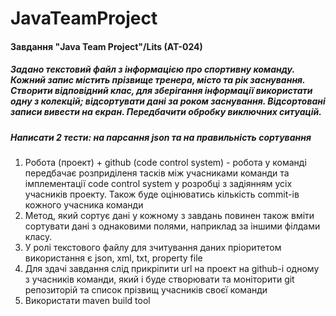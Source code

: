# JavaTeamProject
#### Завдання "Java Team Project"/Lits (AT-024)

##### Задано текстовий файл з інформацією про спортивну команду. Кожний запис містить прізвище тренера, місто та рік заснування. Створити відповідний клас, для зберігання інформації використати одну з колекцій; відсортувати дані за роком заснування. Відсортовані записи вивести на екран. Передбачити обробку виключних ситуацій.
##### Написати 2 тести: на парсання json та на правильність сортування


1. Робота (проект) + github (code control system) - робота у команді передбачає розприділеня тасків між учасниками команди та 
імплементації code control system у розробці з задіянням усіх учасників проекту. Також буде оцінюватись кількість commit-ів кожного 
учасника команди 
2. Метод, який сортує дані у кожному з завдань повинен також вміти сортувати дані з однаковими полями, наприклад за іншими філдами класу.
3. У ролі текстового файлу для зчитування даних пріоритетом використання є json, xml, txt, property file
4. Для здачі завдання слід прикріпити url на проект на github-i одному з учасників команди, який і буде створювати та моніторити git 
репозиторій та список прізвищ учасників своєї команди
5. Використати maven build tool
